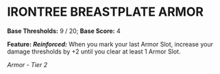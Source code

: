 ﻿---
tags:
  - Item
  - Armor
name: IRONTREE BREASTPLATE ARMOR
base_thresholds: '9 / 20'
base_score: '4'
feat_name: 'Reinforced'
feat_text: 'When you mark your last Armor Slot, increase your damage thresholds by +2 until you clear at least 1 Armor Slot.'
tier: 2
---

# IRONTREE BREASTPLATE ARMOR

**Base Thresholds:** 9 / 20; **Base Score:** 4

**Feature:** ***Reinforced:*** When you mark your last Armor Slot, increase your damage thresholds by +2 until you clear at least 1 Armor Slot.

*Armor - Tier 2*
